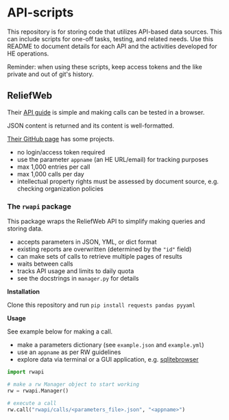 # API-scripts

This repository is for storing code that utilizes API-based data sources. This can include scripts for one-off tasks, testing, and related needs. Use this README to document details for each API and the activities developed for HE operations.

Reminder: when using these scripts, keep access tokens and the like private and out of git's history.

## ReliefWeb

Their [API guide](https://reliefweb.int/help/api) is simple and making calls can be tested in a browser.

JSON content is returned and its content is well-formatted.

[Their GitHub page](https://github.com/reliefweb) has some projects.

- no login/access token required
- use the parameter `appname` (an HE URL/email) for tracking purposes
- max 1,000 entries per call
- max 1,000 calls per day
- intellectual property rights must be assessed by document source, e.g. checking organization policies

### The `rwapi` package

This package wraps the ReliefWeb API to simplify making queries and storing data.

- accepts parameters in JSON, YML, or dict format 
- existing reports are overwritten (determined by the `"id"` field)
- can make sets of calls to retrieve multiple pages of results
- waits between calls
- tracks API usage and limits to daily quota
- see the docstrings in `manager.py` for details

**Installation**

Clone this repository and run `pip install requests pandas pyyaml`

**Usage**

See example below for making a call.

- make a parameters dictionary (see `example.json` and `example.yml`)
- use an `appname` as per RW guidelines
- explore data via terminal or a GUI application, e.g. [sqlitebrowser](https://sqlitebrowser.org/)

```python
import rwapi

# make a rw Manager object to start working
rw = rwapi.Manager() 

# execute a call
rw.call("rwapi/calls/<parameters_file>.json", "<appname>")
```
